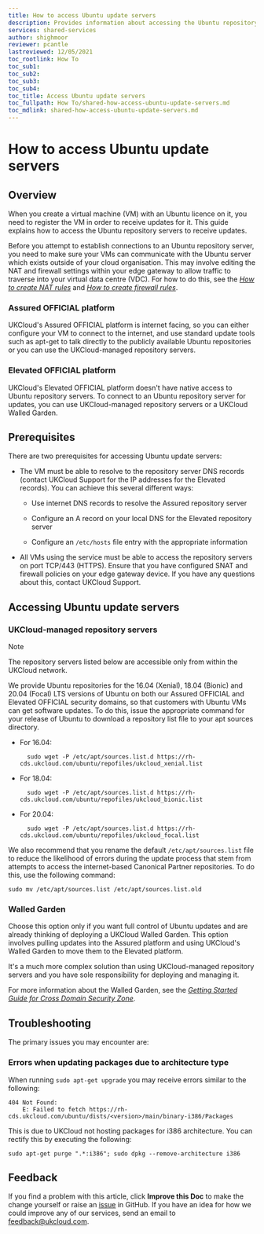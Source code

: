 ```yaml
---
title: How to access Ubuntu update servers 
description: Provides information about accessing the Ubuntu repository servers
services: shared-services
author: shighmoor
reviewer: pcantle
lastreviewed: 12/05/2021
toc_rootlink: How To
toc_sub1: 
toc_sub2:
toc_sub3:
toc_sub4:
toc_title: Access Ubuntu update servers
toc_fullpath: How To/shared-how-access-ubuntu-update-servers.md
toc_mdlink: shared-how-access-ubuntu-update-servers.md
---
```


# How to access Ubuntu update servers

## Overview

When you create a virtual machine (VM) with an Ubuntu licence on it, you need to register the VM in order to receive updates for it. This guide explains how to access the Ubuntu repository servers to receive updates.

Before you attempt to establish connections to an Ubuntu repository server, you need to make sure your VMs can communicate with the Ubuntu server which exists outside of your cloud organisation. This may involve editing the NAT and firewall settings within your edge gateway to allow traffic to traverse into your virtual data centre (VDC). For how to do this, see the [*How to create NAT rules*](../vmware/vmw-how-create-nat-rules.md) and [*How to create firewall rules*](../vmware/vmw-how-create-firewall-rules.md).

### Assured OFFICIAL platform

UKCloud's Assured OFFICIAL platform is internet facing, so you can either configure your VM to connect to the internet, and use standard update tools such as apt-get to talk directly to the publicly available Ubuntu repositories or you can use the UKCloud-managed repository servers.

### Elevated OFFICIAL platform

UKCloud's Elevated OFFICIAL platform doesn't have native access to Ubuntu repository servers. To connect to an Ubuntu repository server for updates, you can use UKCloud-managed repository servers or a UKCloud Walled Garden.

## Prerequisites

There are two prerequisites for accessing Ubuntu update servers:

- The VM must be able to resolve to the repository server DNS records (contact UKCloud Support for the IP addresses for the Elevated records). You can achieve this several different ways:

  - Use internet DNS records to resolve the Assured repository server

  - Configure an A record on your local DNS for the Elevated repository server

  - Configure an `/etc/hosts` file entry with the appropriate information

- All VMs using the service must be able to access the repository servers on port TCP/443 (HTTPS). Ensure that you have configured SNAT and firewall policies on your edge gateway device. If you have any questions about this, contact UKCloud Support.

## Accessing Ubuntu update servers

### UKCloud-managed repository servers

> [!NOTE]
> The repository servers listed below are accessible only from within the UKCloud network.

We provide Ubuntu repositories for the 16.04 (Xenial), 18.04 (Bionic) and 20.04 (Focal) LTS versions of Ubuntu on both our Assured OFFICIAL and Elevated OFFICIAL security domains, so that customers with Ubuntu VMs can get software updates. To do this, issue the appropriate command for your release of Ubuntu to download a repository list file to your apt sources directory.

- For 16.04:

        sudo wget -P /etc/apt/sources.list.d https://rh-cds.ukcloud.com/ubuntu/repofiles/ukcloud_xenial.list

- For 18.04:

        sudo wget -P /etc/apt/sources.list.d https://rh-cds.ukcloud.com/ubuntu/repofiles/ukcloud_bionic.list
 
- For 20.04:

        sudo wget -P /etc/apt/sources.list.d https://rh-cds.ukcloud.com/ubuntu/repofiles/ukcloud_focal.list

We also recommend that you rename the default `/etc/apt/sources.list` file to reduce the likelihood of errors during the update process that stem from attempts to access the internet-based Canonical Partner repositories. To do this, use the following command:

    sudo mv /etc/apt/sources.list /etc/apt/sources.list.old

### Walled Garden

Choose this option only if you want full control of Ubuntu updates and are already thinking of deploying a UKCloud Walled Garden. This option involves pulling updates into the Assured platform and using UKCloud's Walled Garden to move them to the Elevated platform.

It's a much more complex solution than using UKCloud-managed repository servers and you have sole responsibility for deploying and managing it.

For more information about the Walled Garden, see the [*Getting Started Guide for Cross Domain Security Zone*](../cdsz/cdsz-gs-walled-garden.md).

## Troubleshooting

The primary issues you may encounter are:

### Errors when updating packages due to architecture type

When running `sudo apt-get upgrade` you may receive errors similar to the following:

```none
404 Not Found:
    E: Failed to fetch https://rh-cds.ukcloud.com/ubuntu/dists/<version>/main/binary-i386/Packages
```

This is due to UKCloud not hosting packages for i386 architecture. You can rectify this by executing the following:

`sudo apt-get purge ".*:i386"; sudo dpkg --remove-architecture i386`

## Feedback

If you find a problem with this article, click **Improve this Doc** to make the change yourself or raise an [issue](https://github.com/UKCloud/documentation/issues) in GitHub. If you have an idea for how we could improve any of our services, send an email to <feedback@ukcloud.com>.
